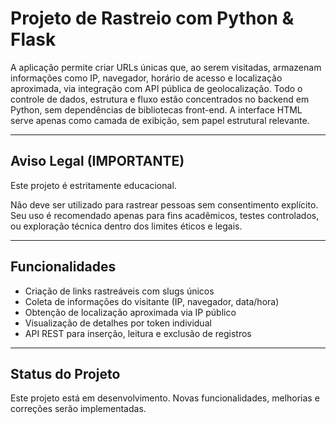 # Projeto de Rastreio com Python & Flask

A aplicação permite criar URLs únicas que, ao serem visitadas, armazenam informações como IP, navegador, horário de acesso e localização aproximada, via integração com API pública de geolocalização. Todo o controle de dados, estrutura e fluxo estão concentrados no backend em Python, sem dependências de bibliotecas front-end. A interface HTML serve apenas como camada de exibição, sem papel estrutural relevante.

---

## Aviso Legal (IMPORTANTE)

Este projeto é estritamente educacional.

Não deve ser utilizado para rastrear pessoas sem consentimento explícito. Seu uso é recomendado apenas para fins acadêmicos, testes controlados, ou exploração técnica dentro dos limites éticos e legais.

---

## Funcionalidades

- Criação de links rastreáveis com slugs únicos
- Coleta de informações do visitante (IP, navegador, data/hora)
- Obtenção de localização aproximada via IP público
- Visualização de detalhes por token individual
- API REST para inserção, leitura e exclusão de registros

---

## Status do Projeto
Este projeto está em desenvolvimento. Novas funcionalidades, melhorias e correções serão implementadas.